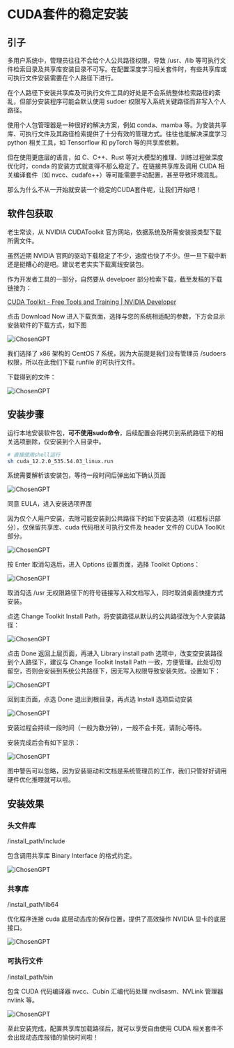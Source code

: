 # CUDA套件的稳定安装

## 引子

多用户系统中，管理员往往不会给个人公共路径权限，导致 /usr、/lib 等可执行文件检索目录及共享库安装目录不可写。在配置深度学习相关套件时，有些共享库或可执行文件安装需要在个人路径下进行。

在个人路径下安装共享库及可执行文件工具的好处是不会系统整体检索路径的紊乱，但部分安装程序可能会默认使用 sudoer 权限写入系统关键路径而非写入个人路径。

使用个人包管理器是一种很好的解决方案，例如 conda、mamba 等。为安装共享库、可执行文件及其路径检索提供了十分有效的管理方式。往往也能解决深度学习 python 相关工具，如 Tensorflow 和 pyTorch 等的共享库依赖。

但在使用更底层的语言，如 C、C++、Rust 等对大模型的推理、训练过程做深度优化时，conda 的安装方式就变得不那么稳定了。在链接共享库及调用 CUDA 相关编译套件（如 nvcc、cudafe++）等可能需要手动配置，甚至导致环境混乱。

那么为什么不从一开始就安装一个稳定的CUDA套件呢，让我们开始吧！

## 软件包获取

老生常谈，从 NVIDIA CUDAToolkit 官方网站，依据系统及所需安装报类型下载所需文件。

虽然近期 NVIDIA 官网的驱动下载稳定了不少，速度也快了不少。但一旦下载中断还是挺糟心的是吧。建议老老实实下载离线安装包。

作为开发者工具的一部分，自然要从 develpoer 部分检索下载，截至发稿的下载链接为：

[CUDA Toolkit - Free Tools and Training | NVIDIA Developer](https://developer.nvidia.com/cuda-toolkit)

点击 Download Now 进入下载页面，选择与您的系统相适配的参数，下方会显示安装软件的下载方式，如下图

![iChosenGPT](./imgs/c6ce45cfb34247aba9998af2a634c256_Untitled.png)

我们选择了 x86 架构的 CentOS 7 系统，因为大前提是我们没有管理员 /sudoers 权限，所以在此我们下载 runfile 的可执行文件。

下载得到的文件：

![iChosenGPT](./imgs/c6ce45cfb34247aba9998af2a634c256Untitled%201.png)

## 安装步骤

运行本地安装软件包，**可不使用sudo命令**，后续配置会将拷贝到系统路径下的相关选项删除，仅安装到个人目录中。

```bash
# 直接使用shell运行
sh cuda_12.2.0_535.54.03_linux.run 
```

系统需要解析该安装包，等待一段时间后弹出如下确认页面

![iChosenGPT](./imgs/c6ce45cfb34247aba9998af2a634c256Untitled%202.png)

同意 EULA，进入安装选项界面

因为仅个人用户安装，去除可能安装到公共路径下的如下安装选项（红框标识部分），仅保留共享库、cuda 代码相关可执行文件及 header 文件的 CUDA ToolKit 部分。

![iChosenGPT](./imgs/c6ce45cfb34247aba9998af2a634c256Untitled%203.png)

按 Enter 取消勾选后，进入 Options 设置页面，选择 Toolkit Options：

![iChosenGPT](./imgs/c6ce45cfb34247aba9998af2a634c256Untitled%204.png)

取消勾选 /usr 无权限路径下的符号链接写入和文档写入，同时取消桌面快捷方式安装。

点选 Change Toolkit Install Path，将安装路径从默认的公共路径改为个人安装路径：

![iChosenGPT](./imgs/c6ce45cfb34247aba9998af2a634c256Untitled%205.png)

点击 Done 返回上层页面，再进入 Library install path 选项中，改变空安装路径到个人路径下，建议与 Change Toolkit Install Path 一致，方便管理。此处切勿留空，否则会安装到系统公共路径下，因无写入权限导致安装失败。设置如下：

![iChosenGPT](./imgs/c6ce45cfb34247aba9998af2a634c256Untitled%206.png)

回到主页面，点选 Done 退出到根目录，再点选 Install 选项启动安装

![iChosenGPT](./imgs/c6ce45cfb34247aba9998af2a634c256Untitled%207.png)

安装过程会持续一段时间（一般为数分钟），一般不会卡死，请耐心等待。

安装完成后会有如下显示：

![iChosenGPT](./imgs/c6ce45cfb34247aba9998af2a634c256Untitled%208.png)

图中警告可以忽略，因为安装驱动和文档是系统管理员的工作，我们只管好好调用硬件优化推理就可以啦。

## 安装效果

### 头文件库

/install_path/include

包含调用共享库 Binary Interface 的格式约定。

![iChosenGPT](./imgs/c6ce45cfb34247aba9998af2a634c256Untitled%209.png)

### 共享库

/install_path/lib64

优化程序连接 cuda 底层动态库的保存位置，提供了高效操作 NVIDIA 显卡的底层接口。

![iChosenGPT](./imgs/c6ce45cfb34247aba9998af2a634c256Untitled%2010.png)

### 可执行文件

/install_path/bin  

包含 CUDA 代码编译器 nvcc、Cubin 汇编代码处理 nvdisasm、NVLink 管理器 nvlink 等。

![iChosenGPT](./imgs/c6ce45cfb34247aba9998af2a634c256Untitled%2011.png)

至此安装完成，配置共享库加载路径后，就可以享受自由使用 CUDA 相关套件不会出现动态库报错的愉快时间啦！
